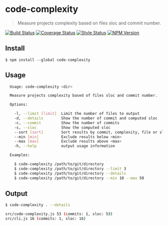 # code-complexity

> Measure projects complexity based on files sloc and commit number.

[![Build Status][travis-image]][travis-url]
[![Coverage Status][coverage-image]][coverage-url]
[![Style Status][style-image]][style-url]
[![NPM Version][npm-image]][npm-url]


## Install

```console
$ npm install --global code-complexity
```


## Usage

```sh
  Usage: code-complexity <dir>

  Measure projects complexity based of files sloc and commit number.

  Options:

    -l, --limit [limit]  Limit the number of files to output
    -d, --details        Show the number of commit and computed sloc
    -c, --commit         Show the number of commits
    -s, --sloc           Show the computed sloc
    --sort [sort]        Sort results by commit, complexity, file or sloc
    --min [min]          Exclude results below <min>
    --max [max]          Exclude results above <max>
    -h, --help           output usage information

  Examples:

    $ code-complexity /path/to/git/directory
    $ code-complexity /path/to/git/directory --limit 3
    $ code-complexity /path/to/git/directory --details
    $ code-complexity /path/to/git/directory --min 10 --max 50
```

## Output

```sh
$ code-complexity . --details

src/code-complexity.js 53 (commits: 1, sloc: 53)
src/cli.js 16 (commits: 1, sloc: 16)
```


[travis-image]:https://img.shields.io/travis/simonrenoult/code-complexity/master.svg?style=flat-square
[travis-url]: https://travis-ci.org/simonrenoult/code-complexity
[style-image]: https://img.shields.io/badge/code_style-prettier-ff69b4.svg?style=flat-square
[style-url]: https://prettier.io/
[coverage-image]: https://img.shields.io/codecov/c/github/simonrenoult/code-complexity.svg?style=flat-square
[coverage-url]: https://coveralls.io/github/simonrenoult/code-complexity?branch=master
[npm-image]: https://img.shields.io/npm/v/code-complexity.svg?style=flat-square
[npm-url]: https://www.npmjs.com/package/code-complexity
